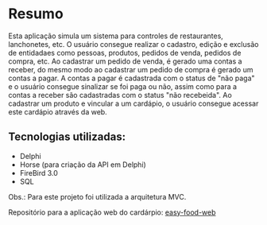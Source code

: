 # Resumo

Esta aplicação simula um sistema para controles de restaurantes, lanchonetes, etc. O usuário consegue realizar o cadastro, edição e exclusão de entidadaes como pessoas, produtos, pedidos de venda, pedidos de compra, etc. Ao cadastrar um pedido de venda, é gerado uma contas a receber, do mesmo modo ao cadastrar um pedido de compra é gerado um contas a pagar. A contas a pagar é cadastrada com o status de "não paga" e o usuário consegue sinalizar se foi paga ou não, assim como para a contas a receber são cadastradas com o status "não recebeida". Ao cadastrar um produto e vincular a um cardápio, o usuário consegue acessar este cardápio através da web.

## Tecnologias utilizadas:

- Delphi
- Horse (para criação da API em Delphi)
- FireBird 3.0
- SQL

Obs.: Para este projeto foi utilizada a arquitetura MVC.

Repositório para a aplicação web do cardárpio: [easy-food-web](https://github.com/LucasFilgueiras/easy-food-web)